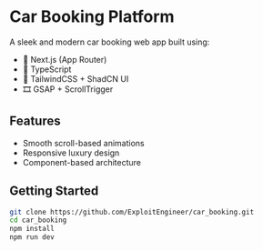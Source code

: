 # Car Booking Platform

A sleek and modern car booking web app built using:

- 🚀 Next.js (App Router)
- 🧠 TypeScript
- 🎨 TailwindCSS + ShadCN UI
- 🎞️ GSAP + ScrollTrigger

## Features

- Smooth scroll-based animations
- Responsive luxury design
- Component-based architecture

## Getting Started

```bash
git clone https://github.com/ExploitEngineer/car_booking.git
cd car_booking
npm install
npm run dev
